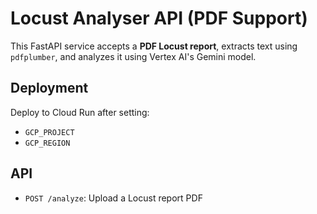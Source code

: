 # Locust Analyser API (PDF Support)

This FastAPI service accepts a **PDF Locust report**, extracts text using `pdfplumber`, and analyzes it using Vertex AI's Gemini model.

## Deployment

Deploy to Cloud Run after setting:

- `GCP_PROJECT`
- `GCP_REGION`

## API

- `POST /analyze`: Upload a Locust report PDF
